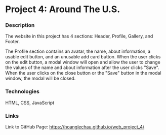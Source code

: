 # Project 4: Around The U.S.

### Description

The website in this project has 4 sections: Header, Profile, Gallery, and Footer.

The Profile section contains an avatar, the name, about information, a usable edit button, and an unusable add card button. When the user clicks on the edit button, a modal window will open and allow the user to change the values of the name and about information after the user clicks "Save". When the user clicks on the close button or the "Save" button in the modal window, the modal will be closed.

### Technologies

HTML, CSS, JavaScript

### Links

Link to GitHub Page: https://hoanglechau.github.io/web_project_4/
